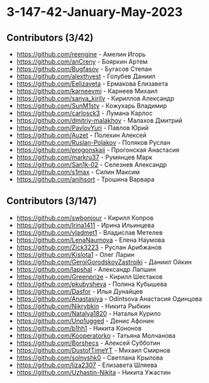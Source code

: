 # 3-147-42-January-May-2023

## Contributors (3/42)

- https://github.com/reengine	- Амелин Игорь
- https://github.com/anCreny - Бояркин Артем
- https://github.com/Bugfasov	- Бугасов Степан
- https://github.com/alexthvest	- Голубев Даниил
- https://github.com/Eelizaveta	- Ермакова Елизавета
- https://github.com/karneevmi - Карнеев Михаил
- https://github.com/sanya_kirilv	- Кириллов Александр
- https://github.com/SunM1sty	- Кожухарь Владимир
- https://github.com/carlosck3 - Лумана Карлос
- https://github.com/dmitriy-malakhov	- Малахов Дмитрий
- https://github.com/PavlovYuri - Павлов Юрий
- https://github.com/Auzet - Полехин Алексей
- https://github.com/Ruslan-Polakov - Поляков Руслан
- https://github.com/progonskaij - Прогонская Анастасия
- https://github.com/markru37 - Румянцев Марк
- https://github.com/San1k-02	- Селезнев Александр
- https://github.com/s1max - Силин Максим
- https://github.com/anihsort - Трошина Варвара

## Contributors (3/147)

- https://github.com/swbonjour - Кирилл Копров
- https://github.com/Irina1411 - Ирина Ильинцева
- https://github.com/vladmet1 - Владислав Метелев
- https://github.com/LenaNaumova - Елена Наумова
- https://github.com/Zick3223 - Руслан Арибжанов
- https://github.com/Kislota1 - Олег Ларин
- https://github.com/GeroiGorodskoyZastroiki - Даниил Ойкин
- https://github.com/lapshal - Александр Лапшин
- https://github.com/Greenprize - Кирилл Шестаков
- https://github.com/pkubysheva - Полина Кубышева
- https://github.com/Dasfor - Илья Дунайцев
- https://github.com/Anastasiya - Odintsova	Анастасия Одинцова
- https://github.com/Nikrybkin - Никита Рыбкин
- https://github.com/Natalya1820 - Наталья Курило
- https://github.com/Unp1ugged - Денис Афонин
- https://github.com/b1hh1 - Никита Кононов
- https://github.com/Kooperatorko - Татьяна Молчанова
- https://github.com/Borshecs - Алексей Субботин
- https://github.com/DustofTimeYT - Михаил Смирнов
- https://github.com/solnyshk0 - Светлана Крылова
- https://github.com/liza2307 - Елизавета Шляева
- https://github.com/Uzhastin-Nikita - Никита Ужастин

